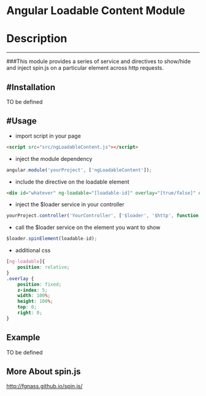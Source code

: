 Angular Loadable Content Module
======================

# Description
---------
###This module provides a series of service and directives to show/hide and inject spin.js on a particular element across http requests.

#Installation
---------
TO be defined

#Usage
---------
- import script in your page
```html
<script src="src/ngLoadableContent.js"></script>
```
- inject the module dependency
```js
angular.module('yourProject', ['ngLoadableContent']);
```
- include the directive on the loadable element 
```html
<div id="whatever" ng-loadable="[loadable-id]" overlay="[true/false]" options="{color:'#360',radius:5,lines:8}">Content</div>
```
- inject the $loader service in your controller 
```js
yourProject.controller('YourController', ['$loader', '$http', function ($loader, $http) { /*your methods*/ }]);
```
- call the $loader service on the element you want to show
```js
$loader.spinElement(loadable-id);
```
- additional css 
```css
[ng-loadable]{
    position: relative;
}
.overlay {
    position: fixed;
    z-index: 5;
    width: 100%;
    height: 100%;
    top: 0;
    right: 0;
}
```

Example
---------
TO be defined


More About spin.js
----------
http://fgnass.github.io/spin.js/